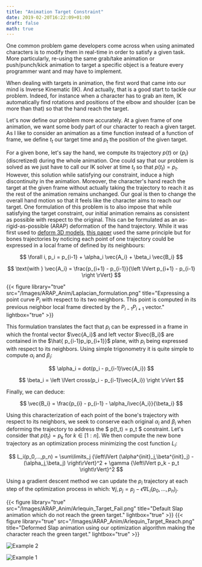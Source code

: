 ```yaml
---
title: "Animation Target Constraint"
date: 2019-02-20T16:22:09+01:00
draft: false
math: true
---
```



One common problem game developers come across when using animated characters is to modify them in real-time in order to satisfy a given task. 
More particularly, re-using the same grab/take animation or push/punch/kick animation to target a specific object is a feature every programmer want and may have to implement.

When dealing with targets in animation, the first word that came into our mind is Inverse Kinematic (IK). And actually, that is a good start to tackle our problem. Indeed, for instance when a character has to grab an item, IK automatically find rotations and positions of the elbow and shoulder (can be more than that) so that the hand reach the target. 

Let's now define our problem more accurately. At a given frame of one animation, we want some body part of our character to reach a given target.
As I like to consider an animation as a time function instead of a function of frame, we define $t_t$ our target time and $p_t$ the position of the given target.

For a given bone, let's say the hand, we compute its trajectory $p(t)$ or $\{p_i\}$ (discretized) during the whole animation.
One could say that our problem is solved as we just have to call our IK solver at time $t_t$ so that $p(t_t) = p_t$.
However, this solution while satisfying our constraint, induce a high discontinuity in the animation. Moreover, the character's hand reach the target at the given frame without actually taking the trajectory to reach it as the rest of the animation remains unchanged.
Our goal is then to change the overall hand motion so that it feels like the character aims to reach our target.
One formulation of this problem is to also impose that while satisfying the target constraint, our initial animation remains as consistent as possible with respect to the original.
This can be formulated as an as-rigid-as-possible (ARAP) deformation of the hand trajectory. While it was first used to [deform 3D models](https://igl.ethz.ch/projects/ARAP/), [this paper](https://dl.acm.org/doi/10.1145/1531326.1531385) used the same principle but for bones trajectories by noticing each point of one trajectory could be expressed in a local frame of defined by its neighbours: 



$$
\forall i, p_i = p_{i-1} + \alpha_i \vec{A_i} + \beta_i \vec{B_i} 
$$

$$
\text{with } \vec{A_i} = \frac{p_{i+1} - p_{i-1}}{\left \lVert p_{i+1} - p_{i-1} \right \rVert}
$$

{{< figure library="true" src="/Images/ARAP_Anim/Laplacian_formulation.png" title="Expressing a point curve $P_i$ with respect to its two neighbors. This point is computed in its previous neighbor local frame directed by the $P_{i-1}P_{i+1}$ vector." lightbox="true" >}}


This formulation translates the fact that $p_i$ can be expressed in a frame in which the frontal vector $\vec{A_i}$ and left vector $\vec{B_i}$ are contained in the $\hat{ p_{i-1}p_ip_{i+1}}$ plane, with $p_i$ being expressed with respect to its neighbors. Using simple trigonometry it is quite simple to compute $\alpha_i$ and $\beta_i$:

$$
\alpha_i = dot(p_i - p_{i-1}\vec{A_i})
$$

$$
\beta_i = \left \lVert cross(p_i - p_{i-1}\vec{A_i}) \right \rVert
$$

Finally, we can deduce:

$$
\vec{B_i} = \frac{p_{i} - p_{i-1} - \alpha_i\vec{A_i}}{\beta_i}
$$


Using this characterization of each point of the bone's trajectory with respect to its neighbors, we seek to conserve each original $\alpha_i$ and $\beta_i$ when deforming the trajectory to address the $ p(t_t) = p_t $ constraint. Let's consider that $p(t_t) = p_k$ for $k \in [1:n]$. We then compute the new bone trajectory as an optimization process minimizing the cost function $L_i$:

$$ L_i(p_0,...,p_n) = \sum\limits_j {\left\lVert (\alpha^{init}_j,\beta^{init}_j) - (\alpha_j,\beta_j) \right\rVert}^2 + \gamma {\left\lVert p_k - p_t \right\rVert}^2 $$

Using a gradient descent method we can update the ${p_i}$ trajectory at each step of the optimization process in which: $\forall j, p_j = p_j -\epsilon\nabla L_i(p_0,...,p_n)_j$.  

{{< figure library="true" src="/Images/ARAP_Anim/Arlequin_Target_Fail.png" title="Default Slap animation which do not reach the green target." lightbox="true" >}}
{{< figure library="true" src="/Images/ARAP_Anim/Arlequin_Target_Reach.png" title="Deformed Slap animation using our optimization algorithm making the character reach the green target." lightbox="true" >}}
	
![Example 2](/Images/SkyEngine/Slap_LaplacianEdit.gif)

![Example 1](/Images/SkyEngine/Kick_LaplacianEdit.gif)





